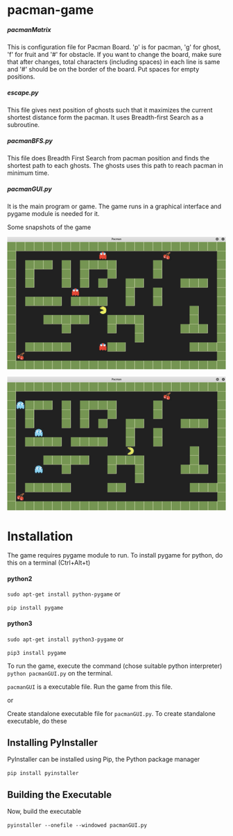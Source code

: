 # pacman-game

##### pacmanMatrix
 This is configuration file for Pacman Board. 'p' is for pacman, 'g' for ghost, 'f' for fruit and '#' for obstacle. If you want to change the board, make sure that after changes, total characters (including spaces) in each line is same and '#' should be on the border of the board. Put spaces for empty positions. 
##### escape.py
  This file gives next position of ghosts such that it maximizes the current shortest distance form the pacman. It uses Breadth-first Search as a subroutine.
##### pacmanBFS.py
  This file does Breadth First Search from pacman position and finds the shortest path to each ghosts. The ghosts uses this path to reach pacman in minimum time.
##### pacmanGUI.py
  It is the main program or game. The game runs in a graphical interface and pygame module is needed for it.
  
  Some snapshots of the game
  
  ![Pacman1](https://github.com/iamrakesh28/pacman-game/blob/gui/Images/pac-game1.png) 
  
  ![Pacman2](https://github.com/iamrakesh28/pacman-game/blob/gui/Images/pac-game2.png)

# Installation

The game requires pygame module to run. To install pygame for python, do this on a terminal (Ctrl+Alt+t)

#### python2
`sudo apt-get install python-pygame`
or

`pip install pygame`

#### python3
`sudo apt-get install python3-pygame`
or

`pip3 install pygame`

To run the game, execute the command (chose suitable python interpreter) `python pacmanGUI.py` on the terminal.

`pacmanGUI` is a executable file. Run the game from this file.

or

Create standalone executable file for `pacmanGUI.py`. To create standalone executable, do these

## Installing PyInstaller
PyInstaller can be installed using Pip, the Python package manager

`pip install pyinstaller`

## Building the Executable

Now, build the executable

`pyinstaller --onefile --windowed pacmanGUI.py`
